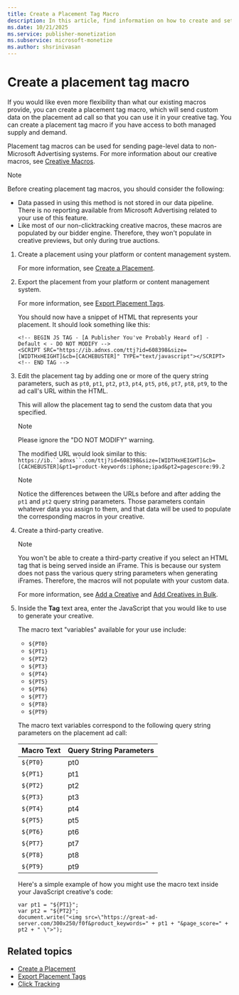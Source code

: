 ```yaml
---
title: Create a Placement Tag Macro
description: In this article, find information on how to create and set up a placement tag macro.
ms.date: 10/21/2025
ms.service: publisher-monetization
ms.subservice: microsoft-monetize
ms.author: shsrinivasan
---
```


# Create a placement tag macro

If you would like even more flexibility than what our existing macros provide, you can create a placement tag macro, which will send custom data on the placement ad call so that you can use it in your creative tag. You can create a placement tag macro if you have access to both managed supply and demand.

Placement tag macros can be used for sending page-level data to non-Microsoft Advertising systems. For more information about our creative macros, see [Creative Macros](creative-macros.md).

> [!NOTE]
> Before creating placement tag macros, you should consider the following:
>
> - Data passed in using this method is not stored in our data pipeline. There is no reporting available from Microsoft Advertising related to your use of this feature.
> - Like most of our non-clicktracking creative macros, these macros are populated by our bidder engine. Therefore, they won't populate in creative previews, but only during true auctions.

1. Create a placement using your platform or content management system.

    For more information, see [Create a Placement](create-a-placement.md).

1. Export the placement from your platform or content management system.

    For more information, see [Export Placement Tags](export-placement-tags.md).

    You should now have a snippet of HTML that represents your placement. It should look something like this:

    ```
    <!-- BEGIN JS TAG - [A Publisher You've Probably Heard of] - Default < - DO NOT MODIFY -->
    <SCRIPT SRC="https://ib.adnxs.com/ttj?id=608398&size=[WIDTHxHEIGHT]&cb=[CACHEBUSTER]" TYPE="text/javascript"></SCRIPT>
    <!-- END TAG -->
    ```

1. Edit the placement tag by adding one or more of the query string parameters, such as `pt0`, `pt1`, `pt2`, `pt3`, `pt4`, `pt5`, `pt6`, `pt7`, `pt8`, `pt9`, to the ad call's URL within the HTML.

    This will allow the placement tag to send the custom data that you specified.

    > [!NOTE]
    > Please ignore the "DO NOT MODIFY" warning.

    The modified URL would look similar to this: `https://ib.``adnxs``.com/ttj?id=608398&size=[WIDTHxHEIGHT]&cb=[CACHEBUSTER]&pt1=product-keywords:iphone;ipad&pt2=pagescore:99.2`

    > [!NOTE]
    > Notice the differences between the URLs before and after adding the `pt1` and `pt2` query string parameters. Those parameters contain whatever data you assign to them, and that data will be used to populate the corresponding macros in your creative.

1. Create a third-party creative.

    > [!NOTE]
    > You won't be able to create a third-party creative if you select an HTML tag that is being served inside an iFrame. This is because our system does not pass the various query string parameters when generating iFrames. Therefore, the macros will not populate with your custom data.

    For more information, see [Add a Creative](add-a-creative.md) and [Add Creatives in Bulk](add-creatives-in-bulk.md).

1. Inside the **Tag** text area, enter the JavaScript that you would like to use to generate your creative.

    The macro text "variables" available for your use include:
    - `${PT0}`
    - `${PT1}`
    - `${PT2}`
    - `${PT3}`
    - `${PT4}`
    - `${PT5}`
    - `${PT6}`
    - `${PT7}`
    - `${PT8}`
    - `${PT9}`

    The macro text variables correspond to the following query string parameters on the placement ad call:

    | Macro Text | Query String Parameters |
    |---|---|
    | `${PT0}` | pt0 |
    | `${PT1}` | pt1 |
    | `${PT2}` | pt2 |
    | `${PT3}` | pt3 |
    | `${PT4}` | pt4 |
    | `${PT5}` | pt5 |
    | `${PT6}` | pt6 |
    | `${PT7}` | pt7 |
    | `${PT8}` | pt8 |
    | `${PT9}` | pt9 |

    Here's a simple example of how you might use the macro text inside your JavaScript creative's code:

    ```
    var pt1 = "${PT1}";
    var pt2 = "${PT2}";
    document.write("<img src=\"https://great-ad-server.com/300x250/f0f&product_keywords=" + pt1 + "&page_score=" + pt2 + " \">");
    ```

## Related topics

- [Create a Placement](create-a-placement.md)
- [Export Placement Tags](export-placement-tags.md)
- [Click Tracking](click-tracking.md)
